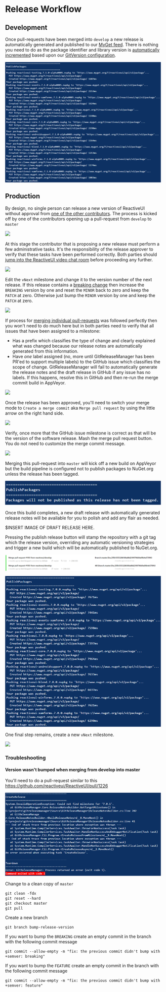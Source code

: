 # Release Workflow

## Development

Once pull-requests have been merged into `develop` a new release is automatically generated and published to our [MyGet feed](pre-release-builds.md). There is nothing you need to do as the package identifier and library version is [automatically incremented](semantic-versioning.md) based upon our [GitVersion configuration](https://github.com/reactiveui/ReactiveUI/blob/develop/GitVersion.yml).

![commits to develop are automatically pushed to MyGet](/images/contributing/commits-to-develop-are-automatically-pushed-to-myget.png)

## Production

By design, no single person can release a new version of ReactiveUI without approval from [one of the other contributors](https://github.com/orgs/reactiveui/teams/contributors). The process is kicked off by one of the contributors opening up a pull-request from `develop` to `master`

![](/images/contributing/create-a-pull-request-from-develop-to-master.png)

At this stage the contributor that is proposing a new release must perform a few administrative tasks. It's the responsibility of the release approver to verify that these tasks have been performed correctly. Both parties should [jump into the ReactiveUI video chat room](https://appear.in/reactiveui) before proceeding any further.


![](/images/contributing/pull-request-review-required.png)

Edit the `vNext` milestone and change it to the version number of the next release. If this release contains a [breaking change](semantic-versioning.md) then increase the `BREAKING` version by one and reset the `MINOR` back to zero and keep the `PATCH` at zero. Otherwise just bump the `MINOR` version by one and keep the `PATCH` at zero.

![](/images/contributing/click-edit-vnext-milestone-button.png)

If process for [merging individual pull-requests](merging-pull-requests.md) was followed perfectly then you won't need to do much here but in both parties need to verify that all issues that have been assigned to a milestone:

* Has a prefix which classifies the type of change and clearly explained what was changed because our release notes are automatically generated from this information.
* Have _one_ label assigned (no, more until GitReleaseManager has been PR'ed to support multiple labels) to the GitHub issue which classifies the scope of change. GitReleaseManager will fail to automatically generate the release notes and the draft release in GitHub if any issue has no labels. If this happens, resolve this in GitHub and then re-run the merge commit build in AppVeyor.

![](/images/contributing/ensure-all-issues-assigned-to-a-milestone-are-labeled.png)

Once the release has been approved, you'll need to switch your merge mode to `Create a merge commit` aka `Merge pull request` by using the little arrow on the right hand side.

![](/images/contributing/merge-commit-option.png)

Verify, once more that the GitHub issue milestone is correct as that will be the version of the software release. Mash the merge pull request button. You do not need to customize the merge commit message. 

![](/images/contributing/merge-commit.png)

Merging this pull-request into `master` will kick off a new build on AppVeyor but the build pipeline is configured not to publish packages to NuGet.org unless the release has been tagged.

![](/images/contributing/commits-to-master-do-not-automatically-publish-to-nuget.png)

Once this build completes, a new draft release with automatically generated release notes will be available for you to polish and add any flair as needed.

$INSERT IMAGE OF DRAFT RELEASE HERE.

Pressing the publish release button will stamp the repository with a git tag which the release version, overriding any automatic versioning strategies and trigger a new build which will be automatically published to NuGet.org.


![](/images/contributing/pull-request-into-master-then-publish-tag-to-release.png)

![](/images/contributing/tagged-releases-automatically-publish-to-nuget.png)

One final step remains, create a new `vNext` milestone.

![](/images/contributing/create-new-vnext-milestone.png)

### Troubleshooting

#### Version wasn't bumped when merging from develop into master

You'll need to do a pull-request similar to this https://github.com/reactiveui/ReactiveUI/pull/1226

![](/en/images/contributing/release-failed-because-gitreleasemanager-could-not-find-the-milestone.png) 

Change to a clean copy of `master`

```shell
git clean -fdx
git reset --hard
git checkout master
git pull
```

Create a new branch

```shell
git branch bump-release-version
```
If you want to bump the `BREAKING` create an empty commit in the branch with the following commit message


```
git commit --allow-empty -m "fix: the previous commit didn't bump with +semver: breaking"
```

If you want to bump the `FEATURE` create an empty commit in the branch with the following commit message


```
git commit --allow-empty -m "fix: the previous commit didn't bump with +semver: feature"
```

